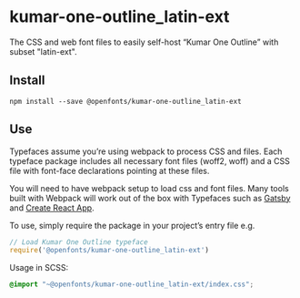 
# kumar-one-outline_latin-ext

The CSS and web font files to easily self-host “Kumar One Outline” with subset "latin-ext".

## Install

`npm install --save @openfonts/kumar-one-outline_latin-ext`

## Use

Typefaces assume you’re using webpack to process CSS and files. Each typeface
package includes all necessary font files (woff2, woff) and a CSS file with
font-face declarations pointing at these files.

You will need to have webpack setup to load css and font files. Many tools built
with Webpack will work out of the box with Typefaces such as [Gatsby](https://github.com/gatsbyjs/gatsby)
and [Create React App](https://github.com/facebookincubator/create-react-app).

To use, simply require the package in your project’s entry file e.g.

```javascript
// Load Kumar One Outline typeface
require('@openfonts/kumar-one-outline_latin-ext')
```

Usage in SCSS:
```scss
@import "~@openfonts/kumar-one-outline_latin-ext/index.css";
```
